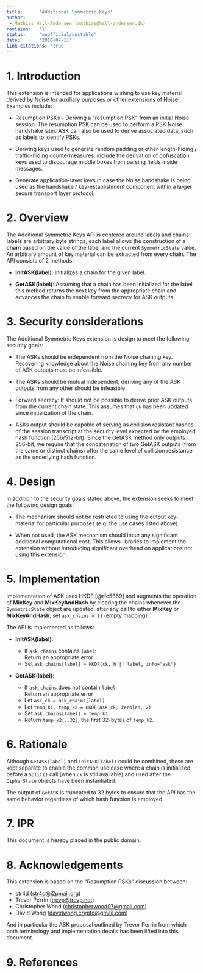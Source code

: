 ```yaml
---
title:      'Additional Symmetric Keys'
author:
 - Mathias Hall-Andersen (mathias@hall-andersen.dk)
revision:   '1'
status:     'unofficial/unstable'
date:       '2018-07-11'
link-citations: 'true'
---
```


# 1. Introduction

This extension is intended for applications
wishing to use key material derived by Noise for auxiliary purposes or other extensions of Noise.
Examples include:

* Resumption PSKs - Deriving a "resumption PSK" from an initial Noise session.
  The resumption PSK can be used to perform a PSK Noise handshake later.
  ASK can also be used to derive associated data, such as labels to identify PSKs.

* Deriving keys used to generate random padding or other
  length-hiding / traffic-hiding countermeasures,
  include the derivation of obfuscation keys used
  to discourage middle boxes from parsing fields inside messages.

* Generate application-layer keys in case the Noise handshake is
  being used as the handshake / key-establishment component within
  a larger secure transport layer protocol.

# 2. Overview

The Additional Symmetric Keys API is centered around labels and chains:
**labels** are arbitrary byte strings,
each label allows the construction of a **chain** based on the value of the label and
the current `SymmetricState` value.
An arbitrary amount of key material can be extracted from every chain.
The API consists of 2 methods:

* **InitASK(label)**:
  Initializes a chain for the given label.

* **GetASK(label)**:
  Assuming that a chain has been initialized for the label
  this method returns the next key from the appropriate chain
  and advances the chain to enable forward secrecy for ASK outputs.

# 3. Security considerations

The Additional Symmetric Keys extension is design to meet the following security goals:

* The ASKs should be independent from the Noise chaining key.
  Recovering knowledge about the Noise chaining key from any number of ASK
  outputs must be infeasible.

* The ASKs should be mutual independent;
  deriving any of the ASK outputs from any other should be infeasible.

* Forward secrecy:
  It should not be possible to derive prior ASK outputs from the current chain state.
  This assumes that `ck` has been updated since initialization of the chain.

* ASKs output should be capable of serving as collision resistant hashes of the session transcript
  at the security level expected by the employed hash function (256/512-bit).
  Since the GetASK method only outputs 256-bit, we require that the concatenation of two GetASK outputs
  (from the same or distinct chains) offer the same level of collision resistance as the underlying hash function.

# 4. Design

In addition to the security goals stated above, the extension seeks to meet the following design goals:

* The mechanism should not be restricted to using the output key-material
  for particular purposes (e.g. the use cases listed above).

* When not used, the ASK mechanism should incur any significant additional computational cost.
  This allows libraries to implement the extension without introducing significant
  overhead on applications not using this extension.

# 5. Implementation

Implementation of ASK uses HKDF [@rfc5869]
and augments the operation of **MixKey** and **MixKeyAndHash**
by clearing the chains whenever the `SymmetricState` object are updated:
after any call to either **MixKey** or **MixKeyAndHash**,
set `ask_chains = {}` (empty mapping).

The API is implemented as follows:

* **InitASK(label)**:
    * If `ask_chains` contains `label`: \
      Return an appropriate error
    * Set `ask_chains[label] = HKDF(ck, h || label, info="ask")`

* **GetASK(label)**:

    * If `ask_chains` does not contain `label`: \
      Return an appropriate error
    * Let `ask_ck = ask_chains[label]`
    * Let `temp_k1, temp_k2 = HKDF(ask_ck, zerolen, 2)`
    * Set `ask_chains[label] = temp_k1`
    * Return `temp_k2[..32]`, the first 32-bytes of `temp_k2`.

# 6. Rationale

Although `GetASK(label)` and `InitASK(label)` could be combined,
these are kept separate to enable the common use case where a chain is initialized
before a `Split()` call (when `ck` is still available) and used
after the `CipherState` objects have been instantiated.

The output of `GetASK` is truncated to 32 bytes to ensure
that the API has the same behavior regardless of which hash function is employed.

# 7. IPR

This document is hereby placed in the public domain.

# 8. Acknowledgements

This extension is based on the "Resumption PSKs" discussion between:

- str4d (str4d@i2pmail.org)
- Trevor Perrin (trevp@trevp.net)
- Christopher Wood (christopherwood07@gmail.com)
- David Wong (davidwong.crypto@gmail.com)

And in particular the ASK proposal outlined by Trevor Perrin
from which both terminology and implementation details has been lifted into this document.

# 9.  References
